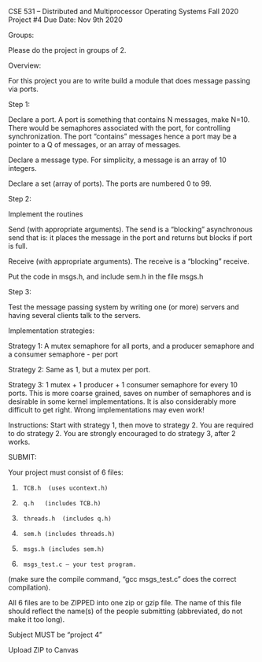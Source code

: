 CSE 531 – Distributed and Multiprocessor Operating Systems
Fall 2020
Project #4
Due Date: Nov 9th 2020

 

Groups:

Please do the project in groups of 2.

Overview:

For this project you are to write build a module that does message passing via ports.

Step 1:

Declare a port. A port is something that contains N messages, make N=10. There would be semaphores associated with the port, for controlling synchronization. The port “contains” messages hence a port may be a pointer to a Q of messages, or an array of messages.

Declare a message type. For simplicity, a message is an array of 10 integers.

Declare a set (array of ports). The ports are numbered 0 to 99.

Step 2:

Implement the routines

Send (with appropriate arguments). The send is a “blocking” asynchronous send that is: it places the message in the port and returns but blocks if port is full.

 

Receive (with appropriate arguments). The receive is a “blocking” receive.

 

Put the code in msgs.h, and include sem.h in the file msgs.h

 

Step 3:

Test the message passing system by writing one (or more) servers and having several clients talk to the servers.

 

Implementation strategies:

Strategy 1: A mutex semaphore for all ports, and a producer semaphore and a consumer semaphore - per port

Strategy 2: Same as 1, but a mutex per port.

Strategy 3: 1 mutex + 1 producer + 1 consumer semaphore for every 10 ports. This is more coarse grained, saves on number of semaphores and is desirable in some kernel implementations. It is also considerably more difficult to get right. Wrong implementations may even work!

Instructions: Start with strategy 1, then move to strategy 2. You are required to do strategy 2. You are strongly encouraged to do strategy 3, after 2 works.

SUBMIT:

Your project must consist of 6 files:

1.      TCB.h  (uses ucontext.h)

2.      q.h   (includes TCB.h)

3.      threads.h  (includes q.h)

4.      sem.h (includes threads.h)

5.      msgs.h (includes sem.h)

6.      msgs_test.c – your test program.

(make sure the compile command, “gcc msgs_test.c” does the correct compilation).

All 6 files are to be ZIPPED into one zip or gzip file. The name of this file should reflect the name(s) of the people submitting (abbreviated, do not make it too long).

Subject MUST be “project 4”

Upload ZIP to Canvas
